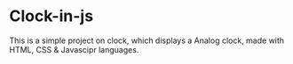 # Clock-in-js

This is a simple project on clock, which displays a Analog clock, made with HTML, CSS & Javascipr languages.
